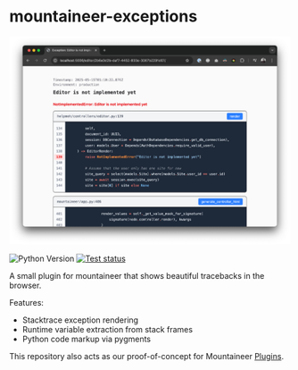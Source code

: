 # mountaineer-exceptions

![Mountaineer Logo](https://raw.githubusercontent.com/piercefreeman/mountaineer-exceptions/main/media/preview.png)

![Python Version](https://img.shields.io/python/required-version-toml?tomlFilePath=https%3A%2F%2Fraw.githubusercontent.com%2Fpiercefreeman%2Fmountaineer-exceptions%2Frefs%2Fheads%2Fmain%2Fpyproject.toml)
[![Test status](https://github.com/piercefreeman/mountaineer-exceptions/actions/workflows/build.yml/badge.svg)](https://github.com/piercefreeman/mountaineer-exceptions/actions)

A small plugin for mountaineer that shows beautiful tracebacks in the browser.

Features:
- Stacktrace exception rendering
- Runtime variable extraction from stack frames
- Python code markup via pygments

This repository also acts as our proof-of-concept for Mountaineer [Plugins](https://github.com/piercefreeman/mountaineer/issues/201).
